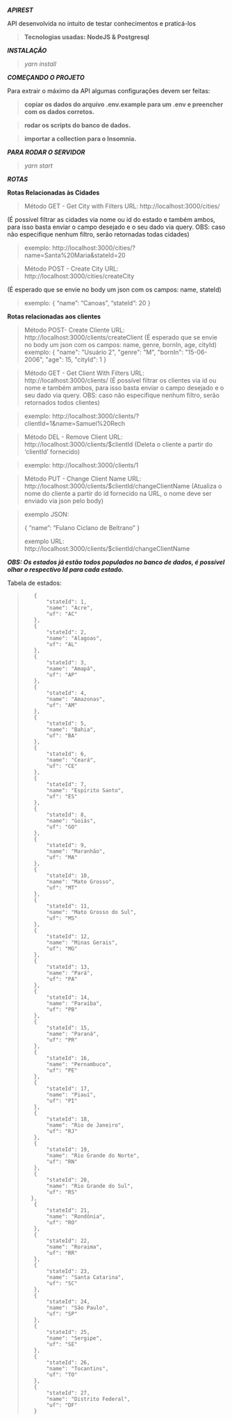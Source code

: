 ***APIREST***

API desenvolvida no intuito de testar conhecimentos e praticá-los

>**Tecnologias usadas: NodeJS & Postgresql**

***INSTALAÇÃO***

>*yarn install*

***COMEÇANDO O PROJETO***

Para extrair o máximo da API algumas configurações devem ser feitas:

>**copiar os dados do arquivo .env.example para um .env e preencher com os dados corretos.**

>**rodar os scripts do banco de dados.**

>**importar a collection para o Insomnia.**

***PARA RODAR O SERVIDOR***

>*yarn start*

***ROTAS***

**Rotas Relacionadas às Cidades**

>Método GET - Get City with Filters
    URL: http://localhost:3000/cities/

(É possível filtrar as cidades via nome ou id do estado e também ambos, para isso basta enviar o campo desejado e o seu dado via query. OBS: caso não especifique nenhum filtro, serão retornadas todas cidades)

>exemplo: http://localhost:3000/cities/?name=Santa%20Maria&stateId=20

>Método POST - Create City
    URL: http://localhost:3000/cities/createCity

(É esperado que se envie no body um json com os campos: name, stateId)

>exemplo:
>    {
>     “name”: “Canoas”,
>     “stateId”: 20
>    }

**Rotas relacionadas aos clientes**

>Método POST- Create Cliente
    URL: http://localhost:3000/clients/createClient
(É esperado que se envie no body um json com os campos: name, genre, bornIn, age, cityId)
>exemplo: 
>    {
>    "name": "Usuário 2",
>    "genre": "M",
>    "bornIn": "15-06-2006",
>    "age": 15,
>    "cityId": 1
>    }

>Método GET - Get Client With Filters
    URL: http://localhost:3000/clients/
(É possível filtrar os clientes via id ou nome e também ambos, para isso basta enviar o campo desejado e o seu dado via query. OBS: caso não especifique nenhum filtro, serão retornados todos clientes)

>exemplo: http://localhost:3000/clients/?clientId=1&name=Samuel%20Rech

>Método DEL - Remove Client
URL: http://localhost:3000/clients/$clientId
(Deleta o cliente a partir do ‘clientId’ fornecido)

>exemplo: http://localhost:3000/clients/1


>Método PUT - Change Client Name
    URL: http://localhost:3000/clients/$clientId/changeClientName
(Atualiza o nome do cliente a partir do id fornecido na URL, o nome deve ser enviado via json pelo body)

>exemplo JSON: 
>
>{
> “name”: “Fulano Ciclano de Beltrano”
>}
>
>exemplo URL: http://localhost:3000/clients/$clientId/changeClientName


***OBS: Os estados já estão todos populados no banco de dados, é possível olhar o respectivo Id para cada estado.***

Tabela de estados:
>        {
>            "stateId": 1,
>            "name": "Acre",
>            "uf": "AC"
>        },
>        {
>            "stateId": 2,
>            "name": "Alagoas",
>            "uf": "AL"
>        },
>        {
>            "stateId": 3,
>            "name": "Amapá",
>            "uf": "AP"
>        },
>        {
>            "stateId": 4,
>            "name": "Amazonas",
>            "uf": "AM"
>        },
>        {
>            "stateId": 5,
>            "name": "Bahia",
>            "uf": "BA"
>        },
>        {
>            "stateId": 6,
>            "name": "Ceará",
>            "uf": "CE"
>        },
>        {
>            "stateId": 7,
>            "name": "Espírito Santo",
>            "uf": "ES"
>        },
>        {
>            "stateId": 8,
>            "name": "Goiás",
>            "uf": "GO"
>        },
>        {
>            "stateId": 9,
>            "name": "Maranhão",
>            "uf": "MA"
>        },
>        {
>            "stateId": 10,
>            "name": "Mato Grosso",
>            "uf": "MT"
>        },
>        {
>            "stateId": 11,
>            "name": "Mato Grosso do Sul",
>            "uf": "MS"
>        },
>        {
>            "stateId": 12,
>            "name": "Minas Gerais",
>            "uf": "MG"
>        },
>        {
>            "stateId": 13,
>            "name": "Pará",
>            "uf": "PA"
>        },
>        {
>            "stateId": 14,
>            "name": "Paraíba",
>            "uf": "PB"
>        },
>        {
>            "stateId": 15,
>            "name": "Paraná",
>            "uf": "PR"
>        },
>        {
>            "stateId": 16,
>            "name": "Pernambuco",
>            "uf": "PE"
>        },
>        {
>            "stateId": 17,
>            "name": "Piauí",
>            "uf": "PI"
>        },
>        {
>            "stateId": 18,
>            "name": "Rio de Janeiro",
>            "uf": "RJ"
>        },
>        {
>            "stateId": 19,
>            "name": "Rio Grande do Norte",
>            "uf": "RN"
>        },
>        {
>            "stateId": 20,
>            "name": "Rio Grande do Sul",
>            "uf": "RS"
>       },
>        {
>            "stateId": 21,
>            "name": "Rondônia",
>            "uf": "RO"
>        },
>        {
>            "stateId": 22,
>            "name": "Roraima",
>            "uf": "RR"
>        },
>        {
>            "stateId": 23,
>            "name": "Santa Catarina",
>            "uf": "SC"
>        },
>        {
>            "stateId": 24,
>            "name": "São Paulo",
>            "uf": "SP"
>        },
>        {
>            "stateId": 25,
>            "name": "Sergipe",
>            "uf": "SE"
>        },
>        {
>            "stateId": 26,
>            "name": "Tocantins",
>            "uf": "TO"
>        },
>        {
>            "stateId": 27,
>            "name": "Distrito Federal",
>            "uf": "DF"
>        }
